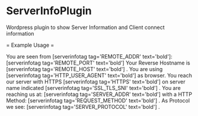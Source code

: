 # ServerInfoPlugin
Wordpress plugin to show Server Information and Client connect information

= Example Usage =

You are seen from [serverinfotag tag='REMOTE_ADDR' text='bold']:[serverinfotag tag='REMOTE_PORT' text='bold']
Your Reverse Hostname is [serverinfotag tag='REMOTE_HOST' text='bold'] .
You are using 
[serverinfotag tag='HTTP_USER_AGENT' text='bold'] as browser.
You reach our server with HTTPS [serverinfotag tag='HTTPS' text='bold']  on server name indicated [serverinfotag tag='SSL_TLS_SNI' text='bold'] .
You are reaching us at: [serverinfotag tag='SERVER_ADDR' text='bold']
with a HTTP Method: [serverinfotag tag='REQUEST_METHOD' text='bold'] .
As Protocol we see:
[serverinfotag tag='SERVER_PROTOCOL' text='bold'] .
